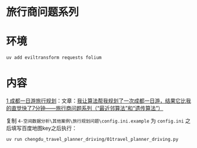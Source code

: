 # 旅行商问题系列

# 环境

```bash
uv add eviltransform requests folium
```

# 内容

[1 成都一日游旅行规划](chengdu_travel_planner_driving)：文章：[我让算法帮我规划了一次成都一日游，结果它比我的直觉快了7分钟——旅行商问题系列（“最近邻算法”和“遗传算法”）](https://www.renhai.online/blog/geospatial-data-analysis/traveling-salesperson-problem-algorithm-vs-human-intuition)

复制 `4-空间数据分析\其他案例\旅行规划问题\config.ini.example` 为 `config.ini` 之后填写百度地图key之后执行：

```bash
uv run chengdu_travel_planner_driving/01travel_planner_driving.py
```
